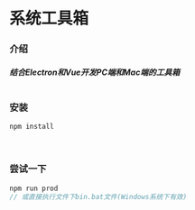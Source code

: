# 系统工具箱

### 介绍
##### 结合Electron和Vue开发PC端和Mac端的工具箱<br/><br/>

### 安装
```javascript
npm install
```
<br/>

### 尝试一下
```javascript
npm run prod
// 或直接执行文件下bin.bat文件(Windows系统下有效)
```